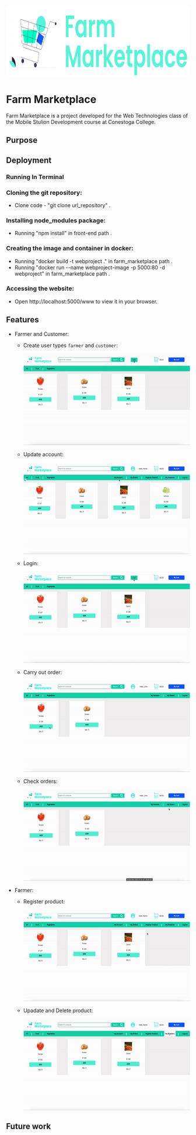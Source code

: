 <p align="center" si>
  <img src="./files_readme/Logo_MarketPlace.png" title="Logo Farm Marketplace" width="600" 
     height="200" style="border-radius:5%">
</p>

# Farm Marketplace

Farm Marketplace is a project developed for the Web Technologies class of the Mobile Stulion Development course at Conestoga College.

## Purpose


## Deployment

### Running In Terminal

### Cloning the git repository:

- Clone code - "git clone url_repository" .

### Installing node_modules package:
- Running "npm install" in front-end path .

### Creating the image and container in docker:

- Running "docker build -t webproject ." in farm_marketplace path .
- Running "docker run --name webproject-image -p 5000:80 -d webproject" in farm_marketplace path .

### Accessing the website:

- Open http://localhost:5000/www to view it in your browser.

## Features

- Farmer and Customer:

  - Create user types `farmer` and `customer`:

    <img src="./files_readme/user_create.gif" title="Create User" width="500" height="250">
    
    
   - Update account:
   
      <img src="./files_readme/updateAccount.gif" title="Create User" width="500" height="250">    
    
   - Login:
   
      <img src="./files_readme/login.gif" title="Dijkstra" width="500" height="250">
    
   - Carry out order:
   
     <img src="./files_readme/shop.gif" title="Dijkstra" width="500" height="250">
     
  - Check orders:
  
    <img src="./files_readme/myOrders.gif" title="Dijkstra" width="500" height="250">
   
- Farmer:

  - Register product:
  
    <img src="./files_readme/registerProduct.gif" title="Dijkstra" width="500" height="250">

  - Upadate and Delete product:
  
    <img src="./files_readme/updateAndDeleteProduct.gif" title="Dijkstra" width="500" height="250">

## Future work
